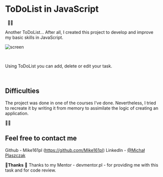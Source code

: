 # ToDoList in JavaScript
&nbsp;
🧑‍💻 

Another ToDoList... After all, I created this project to develop and improve my basic skills in JavaScript.

![screen](./toDoList.png)

&nbsp;

Using ToDoList you can add, delete or edit your task.

&nbsp;



## Difficulties
The project was done in one of the courses I've done. Nevertheless, I tried to recreate it by writing it from memory to assimilate the logic of creating an application.
&nbsp;

🙋‍♂️
## Feel free to contact me

Github - Mike161pl (https://github.com/Mike161pl)
LinkedIn - [@Michał Plaszczak](https://www.linkedin.com/in/michal-plaszczak/)
&nbsp;

🤝**Thanks** 🤝
Thanks to my Mentor - devmentor.pl - for providing me with this task and for code review.
